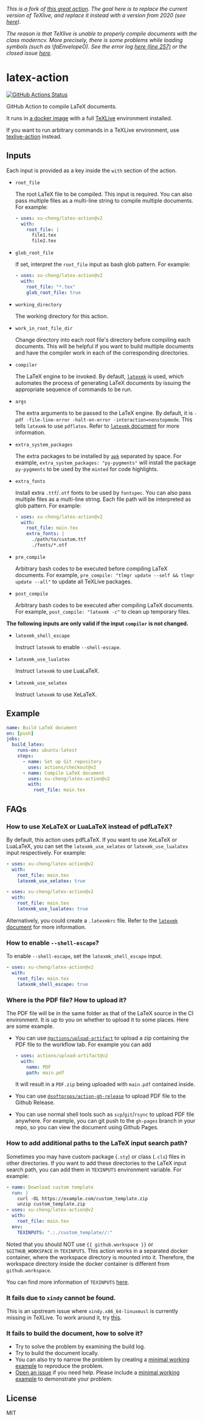 *This is a fork of [this great action](https://github.com/xu-cheng/latex-action). The goal here is to replace the current version of TeXlive, and replace it instead with a version from 2020 (see [here](https://github.com/xu-cheng/latex-docker/pkgs/container/texlive-full/27640?tag=20200902)).*

*The reason is that TeXlive is unable to properly compile documents with the class *moderncv*. More precisely, there is some problems while loading symbols (such as \faEnvelopeO). See the error log [here (line 257)](https://github.com/Guillaume-Garrigos/guillaume-garrigos.github.io/runs/5321780971?check_suite_focus=true) or the closed issue [here](https://github.com/xu-cheng/latex-action/issues/50).*

# latex-action

[![GitHub Actions Status](https://github.com/xu-cheng/latex-action/workflows/Test%20Github%20Action/badge.svg)](https://github.com/xu-cheng/latex-action/actions)

GitHub Action to compile LaTeX documents.

It runs in [a docker image](https://github.com/xu-cheng/latex-docker) with a full [TeXLive](https://www.tug.org/texlive/) environment installed.

If you want to run arbitrary commands in a TeXLive environment, use [texlive-action](https://github.com/xu-cheng/texlive-action) instead.

## Inputs

Each input is provided as a key inside the `with` section of the action.

* `root_file`

    The root LaTeX file to be compiled. This input is required. You can also pass multiple files as a multi-line string to compile multiple documents. For example:
    ```yaml
    - uses: xu-cheng/latex-action@v2
      with:
        root_file: |
          file1.tex
          file2.tex
    ```

* `glob_root_file`

    If set, interpret the `root_file` input as bash glob pattern. For example:
    ```yaml
    - uses: xu-cheng/latex-action@v2
      with:
        root_file: "*.tex"
        glob_root_file: true
    ```

* `working_directory`

    The working directory for this action.

* `work_in_root_file_dir`

    Change directory into each root file's directory before compiling each documents. This will be helpful if you want to build multiple documents and have the compiler work in each of the corresponding directories.

* `compiler`

    The LaTeX engine to be invoked. By default, [`latexmk`](https://ctan.org/pkg/latexmk) is used, which automates the process of generating LaTeX documents by issuing the appropriate sequence of commands to be run.

* `args`

    The extra arguments to be passed to the LaTeX engine. By default, it is `-pdf -file-line-error -halt-on-error -interaction=nonstopmode`. This tells `latexmk` to use `pdflatex`. Refer to [`latexmk` document](http://texdoc.net/texmf-dist/doc/support/latexmk/latexmk.pdf) for more information.

* `extra_system_packages`

    The extra packages to be installed by [`apk`](https://pkgs.alpinelinux.org/packages) separated by space. For example, `extra_system_packages: "py-pygments"` will install the package `py-pygments` to be used by the `minted` for code highlights.

* `extra_fonts`

    Install extra `.ttf`/`.otf` fonts to be used by `fontspec`. You can also pass multiple files as a multi-line string. Each file path will be interpreted as glob pattern. For example:
    ```yaml
    - uses: xu-cheng/latex-action@v2
      with:
        root_file: main.tex
        extra_fonts: |
          ./path/to/custom.ttf
          ./fonts/*.otf
    ```

* `pre_compile`

    Arbitrary bash codes to be executed before compiling LaTeX documents. For example, `pre_compile: "tlmgr update --self && tlmgr update --all"` to update all TeXLive packages.

* `post_compile`

    Arbitrary bash codes to be executed after compiling LaTeX documents. For example, `post_compile: "latexmk -c"` to clean up temporary files.

**The following inputs are only valid if the input `compiler` is not changed.**

* `latexmk_shell_escape`

    Instruct `latexmk` to enable `--shell-escape`.

* `latexmk_use_lualatex`

    Instruct `latexmk` to use LuaLaTeX.

* `latexmk_use_xelatex`

    Instruct `latexmk` to use XeLaTeX.

## Example

```yaml
name: Build LaTeX document
on: [push]
jobs:
  build_latex:
    runs-on: ubuntu-latest
    steps:
      - name: Set up Git repository
        uses: actions/checkout@v2
      - name: Compile LaTeX document
        uses: xu-cheng/latex-action@v2
        with:
          root_file: main.tex
```

## FAQs

### How to use XeLaTeX or LuaLaTeX instead of pdfLaTeX?

By default, this action uses pdfLaTeX. If you want to use XeLaTeX or LuaLaTeX, you can set the `latexmk_use_xelatex` or `latexmk_use_lualatex` input respectively. For example:

```yaml
- uses: xu-cheng/latex-action@v2
  with:
    root_file: main.tex
    latexmk_use_xelatex: true
```

```yaml
- uses: xu-cheng/latex-action@v2
  with:
    root_file: main.tex
    latexmk_use_lualatex: true
```

Alternatively, you could create a `.latexmkrc` file. Refer to the [`latexmk` document](http://texdoc.net/texmf-dist/doc/support/latexmk/latexmk.pdf) for more information.

### How to enable `--shell-escape`?

To enable `--shell-escape`, set the `latexmk_shell_escape` input.

```yaml
- uses: xu-cheng/latex-action@v2
  with:
    root_file: main.tex
    latexmk_shell_escape: true
```

### Where is the PDF file? How to upload it?

The PDF file will be in the same folder as that of the LaTeX source in the CI environment. It is up to you on whether to upload it to some places. Here are some example.
* You can use [`@actions/upload-artifact`](https://github.com/actions/upload-artifact) to upload a zip containing the PDF file to the workflow tab. For example you can add

  ```yaml
  - uses: actions/upload-artifact@v2
    with:
      name: PDF
      path: main.pdf
  ```

  It will result in a `PDF.zip` being uploaded with `main.pdf` contained inside.

* You can use [`@softprops/action-gh-release`](https://github.com/softprops/action-gh-release) to upload PDF file to the Github Release.
* You can use normal shell tools such as `scp`/`git`/`rsync` to upload PDF file anywhere. For example, you can git push to the `gh-pages` branch in your repo, so you can view the document using Github Pages.

### How to add additional paths to the LaTeX input search path?

Sometimes you may have custom package (`.sty`) or class (`.cls`) files in other directories. If you want to add these directories to the LaTeX input search path, you can add them in `TEXINPUTS` environment variable. For example:

```yaml
- name: Download custom template
  run: |
    curl -OL https://example.com/custom_template.zip
    unzip custom_template.zip
- uses: xu-cheng/latex-action@v2
  with:
    root_file: main.tex
  env:
    TEXINPUTS: ".:./custom_template//:"
```

Noted that you should NOT use `{{ github.workspace }}` or `$GITHUB_WORKSPACE` in `TEXINPUTS`. This action works in a separated docker container, where the workspace directory is mounted into it. Therefore, the workspace directory inside the docker container is different from `github.workspace`.

You can find more information of `TEXINPUTS` [here](https://tex.stackexchange.com/a/93733).

### It fails due to `xindy` cannot be found.

This is an upstream issue where `xindy.x86_64-linuxmusl` is currently missing in TeXLive. To work around it, try [this](https://github.com/xu-cheng/latex-action/issues/32#issuecomment-626086551).

### It fails to build the document, how to solve it?

* Try to solve the problem by examining the build log.
* Try to build the document locally.
* You can also try to narrow the problem by creating a [minimal working example][mwe] to reproduce the problem.
* [Open an issue](https://github.com/xu-cheng/latex-action/issues/new) if you need help. Please include a [minimal working example][mwe] to demonstrate your problem.

[mwe]: https://tex.meta.stackexchange.com/questions/228/ive-just-been-asked-to-write-a-minimal-working-example-mwe-what-is-that

## License

MIT
